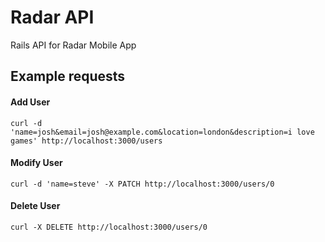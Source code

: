 # Radar API

Rails API for Radar Mobile App


## Example requests

#### Add User

 ```curl -d 'name=josh&email=josh@example.com&location=london&description=i love games' http://localhost:3000/users```

#### Modify User

```curl -d 'name=steve' -X PATCH http://localhost:3000/users/0```

#### Delete User

```curl -X DELETE http://localhost:3000/users/0```
